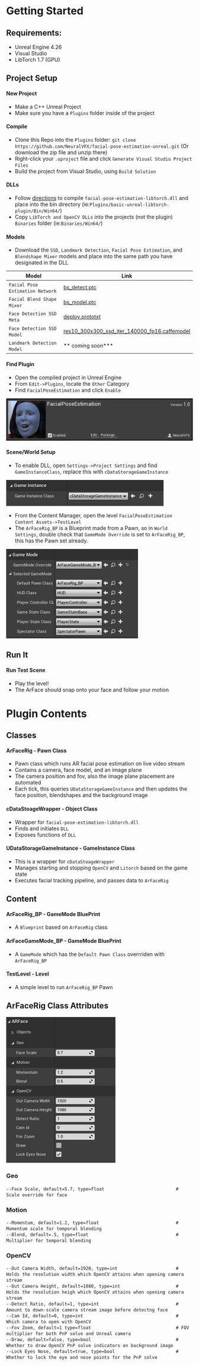 # Getting Started

## Requirements:
- Unreal Engine 4.26
- Visual Studio
- LibTorch 1.7 (GPU)

## Project Setup

#### New Project
- Make a C++ Unreal Project 
- Make sure you have a `Plugins` folder inside of the project

#### Compile
- Clone this Repo into the `Plugins` folder: `git clone https://github.com/NeuralVFX/facial-pose-estimation-unreal.git` (Or download the zip file and unzip there)
- Right-click your `.uproject` file and click `Generate Visual Studio Project Files`
- Build the project from Visual Studio, using `Build Solution`

#### DLLs
- Follow [directions](https://github.com/NeuralVFX/facial-pose-estimation-libtorch-dll) to compile `facial-pose-estimation-libtorch.dll` and place into the bin directory (ie:`Plugins/basic-unreal-libtorch-plugin/Bin/Win64/`)
- Copy `LibTorch and OpenCV DLLs` into the projects (not the plugin) `Binaries` folder (ie:`Binaries/Win64/`)

#### Models
- Download the `SSD`, `Landmark Detection`, `Facial Pose Estimation`, and `Blendshape Mixer` models and place into the same path you have designated in the DLL

| **Model**                    | **Link**                                  |
|------------------------------|--------------------------------------------|
| `Facial Pose Estimation Network`|[bs_detect.ptc](https://github.com/NeuralVFX/facial-pose-estimation-pytorch-v2/raw/main/output/bs_detect.ptc)|
| `Facial Blend Shape Mixer`|[bs_model.ptc](https://github.com/NeuralVFX/facial-pose-estimation-pytorch-v2/raw/main/output/bs_model.ptc)|
| `Face Detection SSD Meta`                   | [deploy.prototxt](https://github.com/spmallick/learnopencv/raw/master/FaceDetectionComparison/models/deploy.prototxt) |
| `Face Detection SSD Model`                  |    [res10_300x300_ssd_iter_140000_fp16.caffemodel](https://github.com/spmallick/learnopencv/raw/master/FaceDetectionComparison/models/res10_300x300_ssd_iter_140000_fp16.caffemodel)                                        |
| `Landmark Detection Model`     |      ** coming soon***|

#### Find Plugin
- Open the compiled project in Unreal Engine
- From `Edit->Plugins`, locate the `Other` Category
- Find `FacialPoseEstimation` and click `Enable`

![](Images/plugin.png)

#### Scene/World Setup

- To enable DLL, open `Settings->Project Settings` and find `GameInstanceClass`, replace this with `cDataStorageGameInstance`

![](Images/gameinstance.png)
- From the Content Manager, open the level `FacialPoseEstimation Content Assets->TestLevel`
- The `ArFaceRig_BP` is a Blueprint made from a Pawn, so in `World Settings`, double check that `GameMode Override` is set to `ArFaceRig_BP`, this has the Pawn set already.

![](Images/gamemode.png)

## Run It

#### Run Test Scene

- Play the level!
- The ArFace should snap onto your face and follow your motion

# Plugin Contents

## Classes

#### ArFaceRig - Pawn Class
- Pawn class which runs AR facial pose estimation on live video stream
- Contains a camera, face model, and an image plane
- The camera position and fov, also the image plane placement are automated
- Each tick, this queries `UDataStorageGameInstance` and then updates the face position, blendshapes and the background image

#### cDataStoageWrapper - Object Class
- Wrapper for `facial-pose-estimation-libtorch.dll`
- Finds and initiates `DLL`
- Exposes functions of `DLL`

#### UDataStorageGameInstance - GameInstance Class
- This is a wrapper for `cDataStoageWrapper`
- Manages starting and stopping `OpenCV` and `Litorch` based on the game state
- Executes facial tracking pipeline, and passes data to `ArFaceRig`

## Content

#### ArFaceRig_BP - GameMode BluePrint
- A `Blueprint` based on `ArFaceRig` class

#### ArFaceGameMode_BP - GameMode BluePrint
- A `GameMode` which has the `Default Pawn Class` overrriden with `ArFaceRig_BP`

#### TestLevel - Level
- A simple level to run `ArFaceRig_BP` Pawn

## ArFaceRig Class Attributes

![](Images/attributes.png)

### Geo
```
--Face Scale, default=5.7, type=float                           # Scale override for face
```
### Motion
```
--Momentum, default=1.2, type=float                             # Momentum scale for temporal blending
--Blend, default=.5, type=float                                 # Multiplier for temporal blending
```
### OpenCV
```
--Out Camera Width, default=1920, type=int                      # Holds the resolution width which OpenCV attains when opening camera stream
--Out Camera Height, default=1080, type=int                     # Holds the resolution heigh which OpenCV attains when opening camera stream
--Detect Ratio, default=1, type=int                             # Amount to down-scale camera stream image before detectng face
--Cam Id, default=0, type=int                                   # Which camera to open with OpenCV
--Fov Zoom, default=1 type=float                                # FOV multiplier for both PnP solve and Unreal camera
--Draw, default=false, type=bool                                # Whether to draw OpenCV PnP solve indicators on background image
--Lock Eyes Nose, default=true, type=bool                       # Whether to lock the eye and nose points for the PnP solve
```

